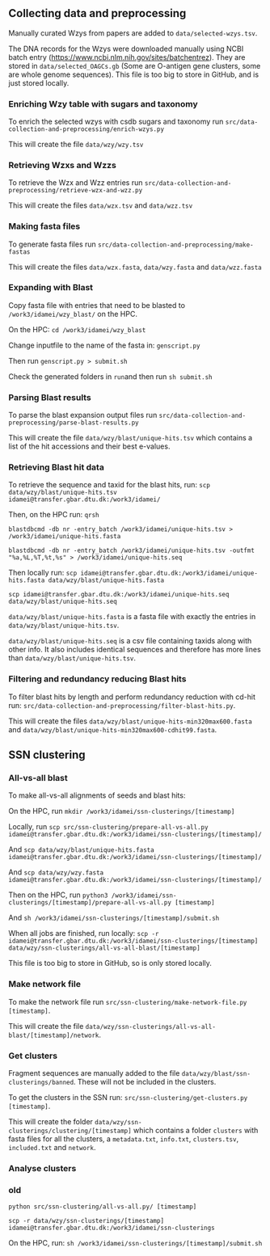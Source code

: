 # 

## Collecting data and preprocessing

Manually curated Wzys from papers are added to `data/selected-wzys.tsv`.

The DNA records for the Wzys were downloaded manually using NCBI batch entry (https://www.ncbi.nlm.nih.gov/sites/batchentrez). They are stored in `data/selected_OAGCs.gb` (Some are O-antigen gene clusters, some are whole genome sequences). This file is too big to store in GitHub, and is just stored locally.

### Enriching Wzy table with sugars and taxonomy
To enrich the selected wzys with csdb sugars and taxonomy run `src/data-collection-and-preprocessing/enrich-wzys.py`

This will create the file `data/wzy/wzy.tsv`

### Retrieving Wzxs and Wzzs
To retrieve the Wzx and Wzz entries run `src/data-collection-and-preprocessing/retrieve-wzx-and-wzz.py`

This will create the files `data/wzx.tsv` and `data/wzz.tsv`

### Making fasta files
To generate fasta files run `src/data-collection-and-preprocessing/make-fastas`

This will create the files `data/wzx.fasta`, `data/wzy.fasta` and `data/wzz.fasta`

### Expanding with Blast
Copy fasta file with entries that need to be blasted to `/work3/idamei/wzy_blast/` on the HPC.

On the HPC: `cd /work3/idamei/wzy_blast`

Change inputfile to the name of the fasta in: `genscript.py`

Then run `genscript.py > submit.sh`

Check the generated folders in `run`and then run `sh submit.sh`

### Parsing Blast results
To parse the blast expansion output files run `src/data-collection-and-preprocessing/parse-blast-results.py`

This will create the file `data/wzy/blast/unique-hits.tsv` which contains a list of the hit accessions and their best e-values.

### Retrieving Blast hit data
To retrieve the sequence and taxid for the blast hits, run:
`scp data/wzy/blast/unique-hits.tsv idamei@transfer.gbar.dtu.dk:/work3/idamei/`

Then, on the HPC run:
`qrsh`

`blastdbcmd -db nr -entry_batch /work3/idamei/unique-hits.tsv > /work3/idamei/unique-hits.fasta`

`blastdbcmd -db nr -entry_batch /work3/idamei/unique-hits.tsv -outfmt "%a,%L,%T,%t,%s" > /work3/idamei/unique-hits.seq`

Then locally run:
`scp idamei@transfer.gbar.dtu.dk:/work3/idamei/unique-hits.fasta data/wzy/blast/unique-hits.fasta`

`scp idamei@transfer.gbar.dtu.dk:/work3/idamei/unique-hits.seq data/wzy/blast/unique-hits.seq`

`data/wzy/blast/unique-hits.fasta` is a fasta file with exactly the entries in `data/wzy/blast/unique-hits.tsv`.

`data/wzy/blast/unique-hits.seq` is a csv file containing taxids along with other info. It also includes identical sequences and therefore has more lines than `data/wzy/blast/unique-hits.tsv`.

### Filtering and redundancy reducing Blast hits
To filter blast hits by length and perform redundancy reduction with cd-hit run: `src/data-collection-and-preprocessing/filter-blast-hits.py`.

This will create the files `data/wzy/blast/unique-hits-min320max600.fasta` and `data/wzy/blast/unique-hits-min320max600-cdhit99.fasta`.

## SSN clustering

### All-vs-all blast
To make all-vs-all alignments of seeds and blast hits:

On the HPC, run `mkdir /work3/idamei/ssn-clusterings/[timestamp]`

Locally, run `scp src/ssn-clustering/prepare-all-vs-all.py idamei@transfer.gbar.dtu.dk:/work3/idamei/ssn-clusterings/[timestamp]/`

And `scp data/wzy/blast/unique-hits.fasta idamei@transfer.gbar.dtu.dk:/work3/idamei/ssn-clusterings/[timestamp]/`

And `scp data/wzy/wzy.fasta idamei@transfer.gbar.dtu.dk:/work3/idamei/ssn-clusterings/[timestamp]/`

Then on the HPC, run `python3 /work3/idamei/ssn-clusterings/[timestamp]/prepare-all-vs-all.py [timestamp]`

And `sh /work3/idamei/ssn-clusterings/[timestamp]/submit.sh`

When all jobs are finished, run locally: `scp -r idamei@transfer.gbar.dtu.dk:/work3/idamei/ssn-clusterings/[timestamp] data/wzy/ssn-clusterings/all-vs-all-blast/[timestamp]`

This file is too big to store in GitHub, so is only stored locally.

### Make network file
To make the network file run `src/ssn-clustering/make-network-file.py [timestamp]`.

This will create the file `data/wzy/ssn-clusterings/all-vs-all-blast/[timestamp]/network`.

### Get clusters
Fragment sequences are manually added to the file `data/wzy/blast/ssn-clusterings/banned`. These will not be included in the clusters.

To get the clusters in the SSN run: `src/ssn-clustering/get-clusters.py [timestamp]`.

This will create the folder `data/wzy/ssn-clusterings/clustering/[timestamp]` which contains a folder `clusters` with fasta files for all the clusters, a `metadata.txt`, `info.txt`, `clusters.tsv`, `included.txt` and `network`.

### Analyse clusters

### old


`python src/ssn-clustering/all-vs-all.py/ [timestamp]`

`scp -r data/wzy/ssn-clusterings/[timestamp] idamei@transfer.gbar.dtu.dk:/work3/idamei/ssn-clusterings`

On the HPC, run: `sh /work3/idamei/ssn-clusterings/[timestamp]/submit.sh`